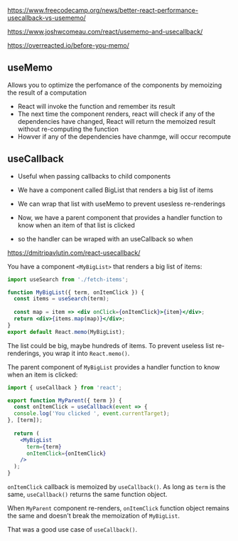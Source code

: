 
https://www.freecodecamp.org/news/better-react-performance-usecallback-vs-usememo/

https://www.joshwcomeau.com/react/usememo-and-usecallback/

https://overreacted.io/before-you-memo/

## useMemo

Allows you to optimize the perfomance of the components by memoizing the result of a computation

- React will invoke the function and remember its result
- The next time the component renders, react will check if any of the dependencies have changed, React will return the memoized result without re-computing the function
- Howver if any of the dependencies have chanmge, will occur recompute


## useCallback

- Useful when passing callbacks to child components

- We have a component called BigList that renders a big list of items
- We can wrap that list with useMemo to prevent usesless re-renderings
- Now, we have a parent component that provides a handler function to know when an item of that list is clicked
-  so the handler can be wraped with an useCallback so when 


https://dmitripavlutin.com/react-usecallback/

You have a component `<MyBigList>` that renders a big list of items:

```jsx
import useSearch from './fetch-items';  

function MyBigList({ term, onItemClick }) {  
  const items = useSearch(term);  
  
  const map = item => <div onClick={onItemClick}>{item}</div>;   
  return <div>{items.map(map)}</div>;
}  
export default React.memo(MyBigList);
```

The list could be big, maybe hundreds of items. To prevent useless list re-renderings, you wrap it into `React.memo()`.

The parent component of `MyBigList` provides a handler function to know when an item is clicked:

```jsx
import { useCallback } from 'react';  

export function MyParent({ term }) {  
  const onItemClick = useCallback(event => {  
  console.log('You clicked ', event.currentTarget);  
}, [term]);  
 
  return (  
    <MyBigList  
      term={term}  
      onItemClick={onItemClick}
    />  
  );  
}
```

`onItemClick` callback is memoized by `useCallback()`. As long as `term` is the same, `useCallback()` returns the same function object.

When `MyParent` component re-renders, `onItemClick` function object remains the same and doesn't break the memoization of `MyBigList`.

That was a good use case of `useCallback()`.